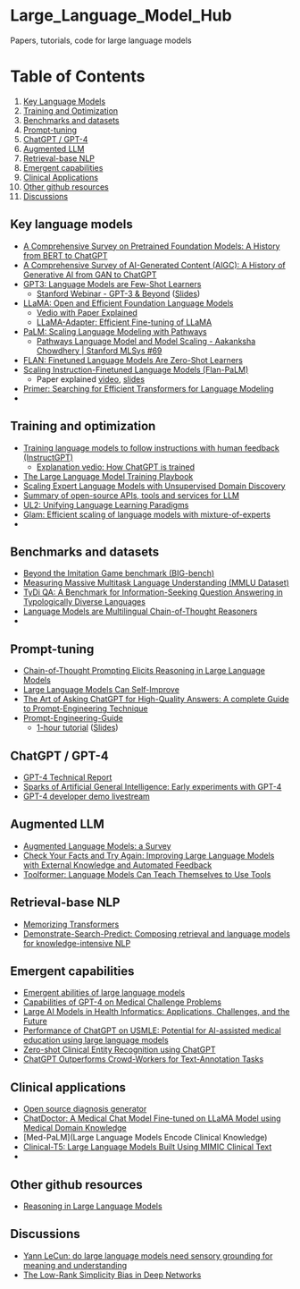 # Large_Language_Model_Hub
Papers, tutorials, code for large language models

# Table of Contents
1. [Key Language Models](#key-language-models)
2. [Training and Optimization](#training-and-optimization)
3. [Benchmarks and datasets](#benchmarks-and-datasets)
4. [Prompt-tuning](#prompt-tuning)
5. [ChatGPT / GPT-4](#chatgpt--gpt-4)
6. [Augmented LLM](#augmented-llm)
7. [Retrieval-base NLP](#retrieval-base-nlp)
8. [Emergent capabilities](#emergent-capabilities)
9. [Clinical Applications](#clinical-applications)
10. [Other github resources](#other-github-resources)
11. [Discussions](#discussions)

## Key language models
- [A Comprehensive Survey on Pretrained Foundation Models: A History from BERT to ChatGPT](https://arxiv.org/pdf/2302.09419.pdf)
- [A Comprehensive Survey of AI-Generated Content (AIGC): A History of Generative AI from GAN to ChatGPT](https://arxiv.org/abs/2303.04226)
- [GPT3: Language Models are Few-Shot Learners](https://arxiv.org/abs/2005.14165)
  - [Stanford Webinar - GPT-3 & Beyond](https://www.youtube.com/watch?v=-lnHHWRCDGk) ([Slides](https://docs.google.com/presentation/d/1WPYaLEEVJJI_-DOzjudeVoYpl_y0yUi1kWs0VFBnba4/edit#slide=id.g1c79e641885_1_554))
- [LLaMA: Open and Efficient Foundation Language Models](https://arxiv.org/abs/2302.13971) 
  - [Vedio with Paper Explained](https://www.youtube.com/watch?v=E5OnoYF2oAk)
  - [LLaMA-Adapter: Efficient Fine-tuning of LLaMA](https://github.com/ZrrSkywalker/LLaMA-Adapter)
- [PaLM: Scaling Language Modeling with Pathways](https://arxiv.org/abs/2204.02311)
  - [Pathways Language Model and Model Scaling - Aakanksha Chowdhery | Stanford MLSys #69](https://www.youtube.com/watch?v=CV_eBVwzOaw)
- [FLAN: Finetuned Language Models Are Zero-Shot Learners](https://arxiv.org/abs/2109.01652)
- [Scaling Instruction-Finetuned Language Models (Flan-PaLM)](https://arxiv.org/abs/2210.11416)
  - Paper explained [video](https://www.youtube.com/watch?v=QdwETwqyREY), [slides](https://samuelalbanie.com/files/digest-slides/2022-10-scaling-instruction-finetuned-language-models.pdf)
- [Primer: Searching for Efficient Transformers for Language Modeling](https://arxiv.org/abs/2109.08668)
- 

## Training and optimization
- [Training language models to follow instructions with human feedback (InstructGPT)](https://arxiv.org/abs/2203.02155)
  - [Explanation vedio: How ChatGPT is trained](https://www.youtube.com/watch?v=VPRSBzXzavo)
- [The Large Language Model Training Playbook](https://github.com/huggingface/large_language_model_training_playbook)
- [Scaling Expert Language Models with Unsupervised Domain Discovery](https://arxiv.org/abs/2303.14177)
- [Summary of open-source APIs, tools and services for LLM](https://github.com/kasperjunge/LLM-Guide)
- [UL2: Unifying Language Learning Paradigms](https://arxiv.org/abs/2205.05131)
- [Glam: Efficient scaling of language models with mixture-of-experts](https://proceedings.mlr.press/v162/du22c.html)
- 

## Benchmarks and datasets
- [Beyond the Imitation Game benchmark (BIG-bench)](https://arxiv.org/abs/2206.04615)
- [Measuring Massive Multitask Language Understanding (MMLU Dataset)](https://arxiv.org/abs/2009.03300)
- [TyDi QA: A Benchmark for Information-Seeking Question Answering in Typologically Diverse Languages](https://arxiv.org/abs/2003.05002)
- [Language Models are Multilingual Chain-of-Thought Reasoners](https://arxiv.org/abs/2210.03057)
- 

## Prompt-tuning
- [Chain-of-Thought Prompting Elicits Reasoning in Large Language Models](https://arxiv.org/abs/2201.11903)
- [Large Language Models Can Self-Improve](https://arxiv.org/abs/2210.11610)
- [The Art of Asking ChatGPT for High-Quality Answers: A complete Guide to Prompt-Engineering Technique](https://www.amazon.com/Art-Asking-ChatGPT-High-Quality-Answers/dp/B0BT2JB67Y)
- [Prompt-Engineering-Guide](https://github.com/dair-ai/Prompt-Engineering-Guide)
  - [1-hour tutorial](https://www.youtube.com/watch?v=dOxUroR57xs) ([Slides](https://github.com/dair-ai/Prompt-Engineering-Guide/blob/main/lecture/Prompt-Engineering-Lecture-Elvis.pdf))


## ChatGPT / GPT-4
- [GPT-4 Technical Report](https://cdn.openai.com/papers/gpt-4.pdf)
- [Sparks of Artificial General Intelligence: Early experiments with GPT-4](https://arxiv.org/abs/2303.12712v1)
- [GPT-4 developer demo livestream](https://www.youtube.com/watch?v=outcGtbnMuQ&ab_channel=OpenAI)

## Augmented LLM
- [Augmented Language Models: a Survey](https://arxiv.org/abs/2302.07842)
- [Check Your Facts and Try Again: Improving Large Language Models with External Knowledge and Automated Feedback](https://arxiv.org/abs/2302.12813)
- [Toolformer: Language Models Can Teach Themselves to Use Tools](https://arxiv.org/abs/2302.04761)

## Retrieval-base NLP
- [Memorizing Transformers](https://arxiv.org/abs/2203.08913)
- [Demonstrate-Search-Predict: Composing retrieval and language models for knowledge-intensive NLP](https://arxiv.org/abs/2212.14024)

## Emergent capabilities
- [Emergent abilities of large language models](https://www.jasonwei.net/blog/emergence)
- [Capabilities of GPT-4 on Medical Challenge Problems](https://arxiv.org/abs/2303.13375)
- [Large AI Models in Health Informatics: Applications, Challenges, and the Future](https://arxiv.org/abs/2303.11568)
- [Performance of ChatGPT on USMLE: Potential for AI-assisted medical education using large language models](https://www.ncbi.nlm.nih.gov/pmc/articles/PMC9931230/)
- [Zero-shot Clinical Entity Recognition using ChatGPT](https://arxiv.org/pdf/2303.16416v1.pdf)
- [ChatGPT Outperforms Crowd-Workers for Text-Annotation Tasks](https://arxiv.org/abs/2303.15056)

## Clinical applications
- [Open source diagnosis generator](https://glass.health/ai)
- [ChatDoctor: A Medical Chat Model Fine-tuned on LLaMA Model using Medical Domain Knowledge](https://arxiv.org/abs/2303.14070v1)
- [Med-PaLM](Large Language Models Encode Clinical Knowledge)
- [Clinical-T5: Large Language Models Built Using MIMIC Clinical Text](https://physionet.org/content/clinical-t5/1.0.0/)
- 

## Other github resources
- [Reasoning in Large Language Models](https://github.com/jeffhj/LM-reasoning)

## Discussions
- [Yann LeCun: do large language models need sensory grounding for meaning and understanding](https://drive.google.com/file/d/1BU5bV3X5w65DwSMapKcsr0ZvrMRU_Nbi/view)
- [The Low-Rank Simplicity Bias in Deep Networks](https://arxiv.org/abs/2103.10427)
